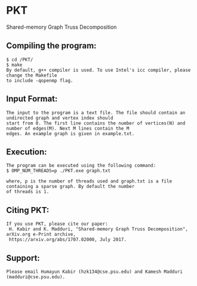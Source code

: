 # PKT
Shared-memory Graph Truss Decomposition

## Compiling the program:
    
    $ cd /PKT/
    $ make 
    By default, g++ compiler is used. To use Intel's icc compiler, please change the Makefile
    to include -qopenmp flag.
    
    
## Input Format:

    The input to the program is a text file. The file should contain an undirected graph and vertex index should 
    start from 0. The first line contains the number of vertices(N) and number of edges(M). Next M lines contain the M
    edges. An example graph is given in example.txt. 
    
## Execution:

    The program can be executed using the following command:
    $ OMP_NUM_THREADS=p ./PKT.exe graph.txt

    where, p is the number of threads used and graph.txt is a file containing a sparse graph. By default the number
    of threads is 1.
    
## Citing PKT:

    If you use PKT, please cite our paper:
     H. Kabir and K. Madduri, "Shared-memory Graph Truss Decomposition", arXiv.org e-Print archive, 
     https://arxiv.org/abs/1707.02000, July 2017.
    
## Support:

    Please email Humayun Kabir (hzk134@cse.psu.edu) and Kamesh Madduri (madduri@cse.psu.edu).
